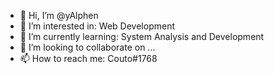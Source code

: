 - 👋 Hi, I’m @yAlphen
- 👀 I’m interested in: Web Development
- 🌱 I’m currently learning: System Analysis and Development
- 💞️ I’m looking to collaborate on ...
- 📫 How to reach me: Couto#1768

<!---
yAlphen/yAlphen is a ✨ special ✨ repository because its `README.md` (this file) appears on your GitHub profile.
You can click the Preview link to take a look at your changes.
--->
